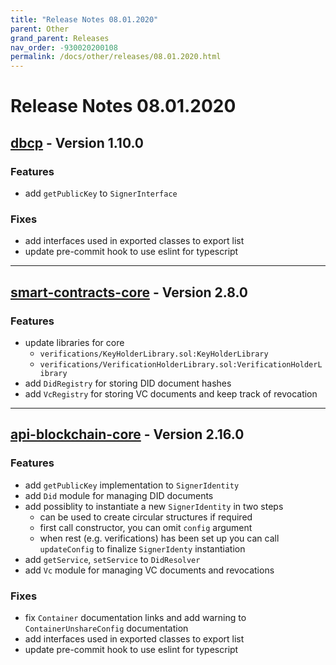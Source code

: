 ```yaml
---
title: "Release Notes 08.01.2020"
parent: Other
grand_parent: Releases
nav_order: -930020200108
permalink: /docs/other/releases/08.01.2020.html
---
```


# Release Notes 08.01.2020

## [dbcp](https://github.com/evannetwork/dbcp) - Version 1.10.0
### Features
- add `getPublicKey` to `SignerInterface`

### Fixes
- add interfaces used in exported classes to export list
- update pre-commit hook to use eslint for typescript

-------------

## [smart-contracts-core](https://github.com/evannetwork/smart-contracts-core) - Version 2.8.0
### Features
- update libraries for core
  - `verifications/KeyHolderLibrary.sol:KeyHolderLibrary`
  - `verifications/VerificationHolderLibrary.sol:VerificationHolderLibrary`
- add `DidRegistry` for storing DID document hashes
- add `VcRegistry` for storing VC documents and keep track of revocation

-------------

## [api-blockchain-core](https://github.com/evannetwork/api-blockchain-core) - Version 2.16.0
### Features
- add `getPublicKey` implementation to `SignerIdentity`
- add `Did` module for managing DID documents
- add possiblity to instantiate a new `SignerIdentity` in two steps
  - can be used to create circular structures if required
  - first call constructor, you can omit `config` argument
  - when rest (e.g. verifications) has been set up you can call `updateConfig` to finalize `SignerIdenty` instantiation
- add `getService`, `setService` to `DidResolver`
- add `Vc` module for managing VC documents and revocations

### Fixes
- fix `Container` documentation links and add warning to `ContainerUnshareConfig` documentation
- add interfaces used in exported classes to export list
- update pre-commit hook to use eslint for typescript
